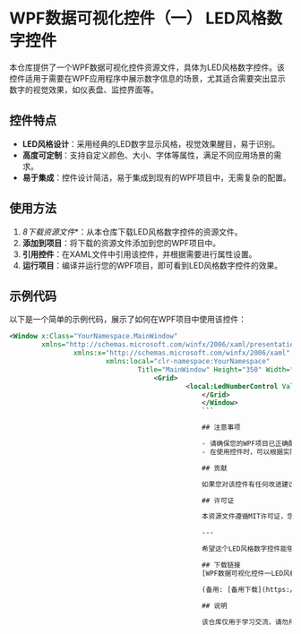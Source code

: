 # WPF数据可视化控件（一） LED风格数字控件

本仓库提供了一个WPF数据可视化控件资源文件，具体为LED风格数字控件。该控件适用于需要在WPF应用程序中展示数字信息的场景，尤其适合需要突出显示数字的视觉效果，如仪表盘、监控界面等。

## 控件特点

- **LED风格设计**：采用经典的LED数字显示风格，视觉效果醒目，易于识别。
- **高度可定制**：支持自定义颜色、大小、字体等属性，满足不同应用场景的需求。
- **易于集成**：控件设计简洁，易于集成到现有的WPF项目中，无需复杂的配置。

## 使用方法

1. *8下载资源文件**：从本仓库下载LED风格数字控件的资源文件。
2. **添加到项目**：将下载的资源文件添加到您的WPF项目中。
3. **引用控件**：在XAML文件中引用该控件，并根据需要进行属性设置。
4. **运行项目**：编译并运行您的WPF项目，即可看到LED风格数字控件的效果。

## 示例代码

以下是一个简单的示例代码，展示了如何在WPF项目中使用该控件：

```xml
<Window x:Class="YourNamespace.MainWindow"
        xmlns="http://schemas.microsoft.com/winfx/2006/xaml/presentation"
                xmlns:x="http://schemas.microsoft.com/winfx/2006/xaml"
                        xmlns:local="clr-namespace:YourNamespace"
                                Title="MainWindow" Height="350" Width="525">
                                    <Grid>
                                            <local:LedNumberControl Value="1234" Foreground="Green" FontSize="48"/>
                                                </Grid>
                                                </Window>
                                                ```

                                                ## 注意事项

                                                - 请确保您的WPF项目已正确配置，以便能够引用和使用该控件。
                                                - 在使用控件时，可以根据实际需求调整控件的属性，以达到最佳的显示效果。

                                                ## 贡献

                                                如果您对该控件有任何改进建议或发现了任何问题，欢迎提交Issue或Pull Request。我们非常欢迎社区的贡献，共同完善这个控件。

                                                ## 许可证

                                                本资源文件遵循MIT许可证，您可以自由使用、修改和分发该控件，但请保留原始的许可证声明。

                                                ---

                                                希望这个LED风格数字控件能够为您的WPF项目带来更好的数据可视化体验！

                                                ## 下载链接
                                                [WPF数据可视化控件一LED风格数字控件](https://pan.quark.cn/s/d9167cfbf5ba) 

                                                (备用: [备用下载](https://pan.baidu.com/s/1lT_AZUU997_GnzcqB-Muiw?pwd=1234))

                                                ## 说明

                                                该仓库仅用于学习交流，请勿用于商业用途。
